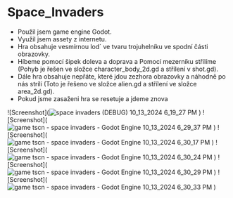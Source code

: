 # Space_Invaders
- Použil jsem game engine Godot.
- Využil jsem assety z internetu.
- Hra obsahuje vesmírnou lod´ ve tvaru trojuhelníku ve spodní části obrazovky.
- Híbeme pomocí šipek doleva a doprava a Pomocí mezerníku střílíme (Pohyb je řešen ve složce character_body_2d.gd a střílení v shot.gd).
- Dále hra obsahuje nepřáte, které jdou zezhora obrazovky a náhodně po nás strílí (Toto je řešeno ve složce alien.gd a střílení ve složce area_2d.gd).
- Pokud jsme zasaženi hra se resetuje a jdeme znova


![Screenshot](![space invaders (DEBUG) 10_13_2024 6_19_27 PM](https://github.com/user-attachments/assets/1dfa836f-1b78-4a14-8b52-e49078427753)
)
![Screenshot](![game tscn - space invaders - Godot Engine 10_13_2024 6_29_37 PM](https://github.com/user-attachments/assets/79fddb3f-29d1-40c1-985b-964626d170fa)
)
![Screenshot](![game tscn - space invaders - Godot Engine 10_13_2024 6_30_17 PM](https://github.com/user-attachments/assets/0bd0e9ee-ec7f-4aed-b92a-5c0ba7265e2e)
)
![Screenshot](![game tscn - space invaders - Godot Engine 10_13_2024 6_30_24 PM](https://github.com/user-attachments/assets/99df05dd-405a-4363-bfa3-2eb734b9bac6)
)
![Screenshot](![game tscn - space invaders - Godot Engine 10_13_2024 6_30_29 PM](https://github.com/user-attachments/assets/e60f8fba-2222-48ba-9933-1c5793e4697b)
)
![Screenshot](![game tscn - space invaders - Godot Engine 10_13_2024 6_30_33 PM](https://github.com/user-attachments/assets/49f11f8c-dbab-4aff-83a1-6d535d0b510b)
)

